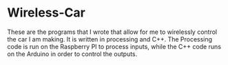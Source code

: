 # Wireless-Car
These are the programs that I wrote that allow for me to wirelessly control the car I am making.  It is written in processing and C++.  The Processing code is run on the Raspberry PI to process inputs, while the C++ code runs on the Arduino in order to control the outputs.
